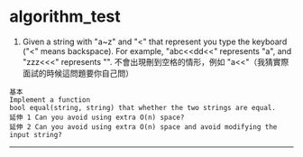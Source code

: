 # algorithm_test
1. Given a string with "a~z" and "<" that represent you type the keyboard ("<" means backspace).
For example, "abc<<dd<<" represents "a", and "zzz<<<" represents "".
不會出現刪到空格的情形，例如 "a<<"（我猜實際面試的時候這問題要你自己問）

```
基本
Implement a function
bool equal(string, string) that whether the two strings are equal.
延伸 1 Can you avoid using extra O(n) space?
延伸 2 Can you avoid using extra O(n) space and avoid modifying the input string?

```

-------

